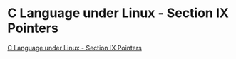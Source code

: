 # C Language under Linux - Section IX Pointers
[C Language under Linux - Section IX Pointers](https://aiwithcloud.com/2022/09/19/c_language_under_linux___section_ix_pointers/)